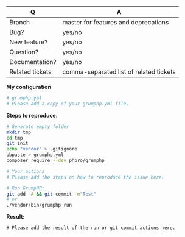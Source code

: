 | Q               | A
| --------------- | ---
| Branch          | master for features and deprecations
| Bug?            | yes/no
| New feature?    | yes/no
| Question?       | yes/no
| Documentation?  | yes/no
| Related tickets | comma-separated list of related tickets

<!-- Please add an advanced description on what this PR is doing to GrumPHP. -->

<!-- In case of a bug, please fill in following information:-->
**My configuration**
```yaml
# grumphp.yml
# Please add a copy of your grumphp.yml file.
```

**Steps to reproduce:**
```sh
# Generate empty folder
mkdir tmp
cd tmp
git init
echo "vendor" > .gitignore
pbpaste > grumphp.yml
composer require --dev phpro/grumphp

# Your actions
# Please add the steps on how to reproduce the issue here.

# Run GrumpHP:
git add -A && git commit -m"Test"
# or
./vendor/bin/grumphp run
```

**Result:**
```
# Please add the result of the run or git commit actions here.
```
